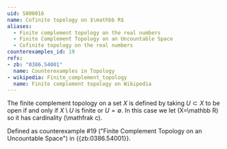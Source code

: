 ```yaml
---
uid: S000016
name: Cofinite topology on $\mathbb R$
aliases:
  - Finite complement topology on the real numbers
  - Finite Complement Topology on an Uncountable Space
  - Cofinite topology on the real numbers
counterexamples_id: 19
refs:
- zb: "0386.54001"
  name: Counterexamples in Topology
- wikipedia: Finite_complement_topology
  name: Finite complement topology on Wikipedia
---
```

The finite complement topology on a set $X$ is defined by taking
$U \subset X$ to be open if and only if $X \setminus U$ is finite or
$U = \emptyset$. In this case we let \(X=\mathbb R\) so it has cardinality
\(\mathfrak c\).

Defined as counterexample #19 ("Finite Complement Topology on an Uncountable Space")
in {{zb:0386.54001}}.

